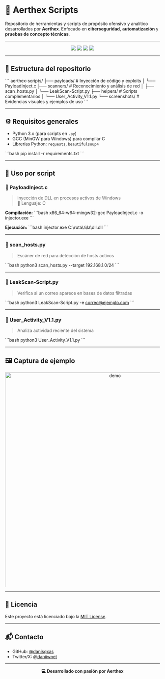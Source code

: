 # 🧠 Aerthex Scripts

Repositorio de herramientas y scripts de propósito ofensivo y analítico desarrollados por **Aerthex**. Enfocado en **ciberseguridad**, **automatización** y **pruebas de concepto técnicas**.

---

<div align="center">

<img src="https://img.shields.io/badge/status-active-brightgreen" />
<img src="https://img.shields.io/badge/license-MIT-blue" />
<img src="https://img.shields.io/badge/platform-multiplatform-purple" />
<img src="https://img.shields.io/badge/focus-cybersecurity-red" />

</div>

---

## 📁 Estructura del repositorio

\`\`\`
aerthex-scripts/
├── payloads/           # Inyección de código y exploits
│   └── PayloadInject.c
├── scanners/           # Reconocimiento y análisis de red
│   ├── scan_hosts.py
│   └── LeakScan-Script.py
├── helpers/            # Scripts complementarios
│   └── User_Activity_V1.1.py
└── screenshots/        # Evidencias visuales y ejemplos de uso
\`\`\`

---

## ⚙️ Requisitos generales

- Python 3.x (para scripts en `.py`)
- GCC (MinGW para Windows) para compilar C
- Librerías Python: `requests`, `beautifulsoup4`

\`\`\`bash
pip install -r requirements.txt
\`\`\`

---

## 🚀 Uso por script

### 🔹 PayloadInject.c  
> Inyección de DLL en procesos activos de Windows  
📌 Lenguaje: C

**Compilación:**
\`\`\`bash
x86_64-w64-mingw32-gcc PayloadInject.c -o injector.exe
\`\`\`

**Ejecución:**
\`\`\`bash
injector.exe <PID> C:\\ruta\\a\\la\\dll.dll
\`\`\`

---

### 🔹 scan_hosts.py  
> Escáner de red para detección de hosts activos

\`\`\`bash
python3 scan_hosts.py --target 192.168.1.0/24
\`\`\`

---

### 🔹 LeakScan-Script.py  
> Verifica si un correo aparece en bases de datos filtradas

\`\`\`bash
python3 LeakScan-Script.py -e correo@ejemplo.com
\`\`\`

---

### 🔹 User_Activity_V1.1.py  
> Analiza actividad reciente del sistema

\`\`\`bash
python3 User_Activity_V1.1.py
\`\`\`

---

## 🖼️ Captura de ejemplo

<p align="center">
  <img src="screenshots/demo.png" alt="demo" width="700"/>
</p>

---

## 📜 Licencia

Este proyecto está licenciado bajo la [MIT License](LICENSE).

---

## 📬 Contacto

- GitHub: [@danisqxas](https://github.com/danisqxas)
- Twitter/X: [@daniiwnet](https://x.com/daniiwnet?s=21)

---

<div align="center">
  <strong>💻 Desarrollado con pasión por Aerthex</strong>
</div>
